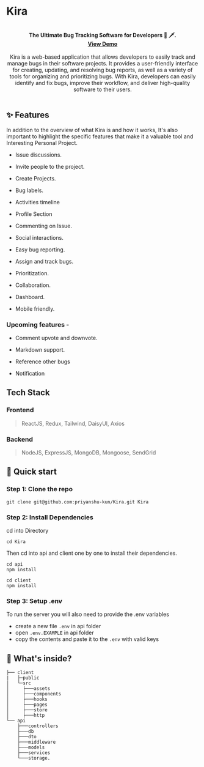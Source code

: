 # Kira
<br />
<div align="center"><b>The Ultimate Bug Tracking Software for Developers 🐞 🗡.</b></div>
<div align="center"><b><a href="https://priyanshu-kun.hashnode.dev/kira-the-ultimate-bug-tracking-software-for-developers">View Demo</a></b></div>
<br />
<div align="center">Kira is a web-based application that allows developers to easily track and manage bugs in their software projects. It provides a user-friendly interface for creating, updating, and resolving bug reports, as well as a variety of tools for organizing and prioritizing bugs. With Kira, developers can easily identify and fix bugs, improve their workflow, and deliver high-quality software to their users.</div>

<br />

## ✨ Features

In addition to the overview of what Kira is and how it works, It's also important to highlight the specific features that make it a valuable tool and Interesting Personal Project.

 -   Issue discussions.

 -   Invite people to the project.

 -   Create Projects.

 -   Bug labels.

 -   Activities timeline

 -   Profile Section

 -   Commenting on Issue.

 -   Social interactions.

 -   Easy bug reporting.

 -   Assign and track bugs.

 -   Prioritization.

 -   Collaboration.

 -   Dashboard.

 -   Mobile friendly.

### Upcoming features -

 -   Comment upvote and downvote.

 -   Markdown support.

 -   Reference other bugs

 -   Notification
 
 ## Tech Stack
 ### Frontend
 > ReactJS, Redux, Tailwind, DaisyUI, Axios
 
 ### Backend
 > NodeJS, ExpressJS, MongoDB, Mongoose, SendGrid
 
 ## 🚀 Quick start
 
 ### Step 1: Clone the repo
 ```
 git clone git@github.com:priyanshu-kun/Kira.git Kira
 ```
 
 ### Step 2: Install Dependencies
 cd into Directory
 ```
 cd Kira
 ```
 Then cd into api and client one by one to install their dependencies.
 ```
 cd api
 npm install
 
 cd client
 npm install
 ```
 
 ### Step 3: Setup .env
To run the server you will also need to provide the .env variables

 -   create a new file `.env` in api folder
 -   open `.env.EXAMPLE` in api folder
 -   copy the contents and paste it to the `.env` with valid keys

## 📂 What's inside?
```
├── client
|   ├─public
│   └─src
│     ├───assets
│     ├───components
│     ├───hooks
│     ├───pages
│     ├───store
│     ├───http
└── api
    ├───controllers
    ├───db
    ├───dto
    ├───middleware
    ├───models
    ├───services
    └───storage.
```
